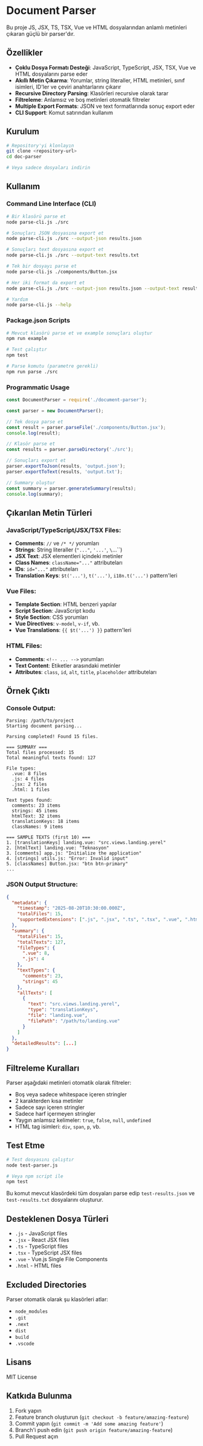 # Document Parser

Bu proje JS, JSX, TS, TSX, Vue ve HTML dosyalarından anlamlı metinleri çıkaran güçlü bir parser'dır.

## Özellikler

- **Çoklu Dosya Formatı Desteği**: JavaScript, TypeScript, JSX, TSX, Vue ve HTML dosyalarını parse eder
- **Akıllı Metin Çıkarma**: Yorumlar, string literaller, HTML metinleri, sınıf isimleri, ID'ler ve çeviri anahtarlarını çıkarır
- **Recursive Directory Parsing**: Klasörleri recursive olarak tarar
- **Filtreleme**: Anlamsız ve boş metinleri otomatik filtreler
- **Multiple Export Formats**: JSON ve text formatlarında sonuç export eder
- **CLI Support**: Komut satırından kullanım

## Kurulum

```bash
# Repository'yi klonlayın
git clone <repository-url>
cd doc-parser

# Veya sadece dosyaları indirin
```

## Kullanım

### Command Line Interface (CLI)

```bash
# Bir klasörü parse et
node parse-cli.js ./src

# Sonuçları JSON dosyasına export et
node parse-cli.js ./src --output-json results.json

# Sonuçları text dosyasına export et
node parse-cli.js ./src --output-text results.txt

# Tek bir dosyayı parse et
node parse-cli.js ./components/Button.jsx

# Her iki format da export et
node parse-cli.js ./src --output-json results.json --output-text results.txt

# Yardım
node parse-cli.js --help
```

### Package.json Scripts

```bash
# Mevcut klasörü parse et ve example sonuçları oluştur
npm run example

# Test çalıştır
npm test

# Parse komutu (parametre gerekli)
npm run parse ./src
```

### Programmatic Usage

```javascript
const DocumentParser = require('./document-parser');

const parser = new DocumentParser();

// Tek dosya parse et
const result = parser.parseFile('./components/Button.jsx');
console.log(result);

// Klasör parse et
const results = parser.parseDirectory('./src');

// Sonuçları export et
parser.exportToJson(results, 'output.json');
parser.exportToText(results, 'output.txt');

// Summary oluştur
const summary = parser.generateSummary(results);
console.log(summary);
```

## Çıkarılan Metin Türleri

### JavaScript/TypeScript/JSX/TSX Files:
- **Comments**: `//` ve `/* */` yorumları
- **Strings**: String literaller (`"..."`, `'...'`, `\`...\``)
- **JSX Text**: JSX elementleri içindeki metinler
- **Class Names**: `className="..."` attributeları
- **IDs**: `id="..."` attributeları  
- **Translation Keys**: `$t('...')`, `t('...')`, `i18n.t('...')` pattern'leri

### Vue Files:
- **Template Section**: HTML benzeri yapılar
- **Script Section**: JavaScript kodu
- **Style Section**: CSS yorumları
- **Vue Directives**: `v-model`, `v-if`, vb.
- **Vue Translations**: `{{ $t('...') }}` pattern'leri

### HTML Files:
- **Comments**: `<!-- ... -->` yorumları
- **Text Content**: Etiketler arasındaki metinler
- **Attributes**: `class`, `id`, `alt`, `title`, `placeholder` attributeları

## Örnek Çıktı

### Console Output:
```
Parsing: /path/to/project
Starting document parsing...

Parsing completed! Found 15 files.

=== SUMMARY ===
Total files processed: 15
Total meaningful texts found: 127

File types:
  .vue: 8 files
  .js: 4 files
  .jsx: 2 files
  .html: 1 files

Text types found:
  comments: 23 items
  strings: 45 items
  htmlText: 32 items
  translationKeys: 18 items
  classNames: 9 items

=== SAMPLE TEXTS (first 10) ===
1. [translationKeys] landing.vue: "src.views.landing.yerel"
2. [htmlText] landing.vue: "Teknasyon"
3. [comments] app.js: "Initialize the application"
4. [strings] utils.js: "Error: Invalid input"
5. [classNames] Button.jsx: "btn btn-primary"
...
```

### JSON Output Structure:
```json
{
  "metadata": {
    "timestamp": "2025-08-20T10:30:00.000Z",
    "totalFiles": 15,
    "supportedExtensions": [".js", ".jsx", ".ts", ".tsx", ".vue", ".html"]
  },
  "summary": {
    "totalFiles": 15,
    "totalTexts": 127,
    "fileTypes": {
      ".vue": 8,
      ".js": 4
    },
    "textTypes": {
      "comments": 23,
      "strings": 45
    },
    "allTexts": [
      {
        "text": "src.views.landing.yerel",
        "type": "translationKeys",
        "file": "landing.vue",
        "filePath": "/path/to/landing.vue"
      }
    ]
  },
  "detailedResults": [...]
}
```

## Filtreleme Kuralları

Parser aşağıdaki metinleri otomatik olarak filtreler:

- Boş veya sadece whitespace içeren stringler
- 2 karakterden kısa metinler
- Sadece sayı içeren stringler
- Sadece harf içermeyen stringler
- Yaygın anlamsız kelimeler: `true`, `false`, `null`, `undefined`
- HTML tag isimleri: `div`, `span`, `p`, vb.

## Test Etme

```bash
# Test dosyasını çalıştır
node test-parser.js

# Veya npm script ile
npm test
```

Bu komut mevcut klasördeki tüm dosyaları parse edip `test-results.json` ve `test-results.txt` dosyalarını oluşturur.

## Desteklenen Dosya Türleri

- `.js` - JavaScript files
- `.jsx` - React JSX files  
- `.ts` - TypeScript files
- `.tsx` - TypeScript JSX files
- `.vue` - Vue.js Single File Components
- `.html` - HTML files

## Excluded Directories

Parser otomatik olarak şu klasörleri atlar:
- `node_modules`
- `.git`
- `.next`
- `dist`
- `build`
- `.vscode`

## Lisans

MIT License

## Katkıda Bulunma

1. Fork yapın
2. Feature branch oluşturun (`git checkout -b feature/amazing-feature`)
3. Commit yapın (`git commit -m 'Add some amazing feature'`)
4. Branch'i push edin (`git push origin feature/amazing-feature`)
5. Pull Request açın
